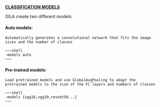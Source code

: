 <span style="text-decoration:underline;">**CLASSIFICATION MODELS**<span>

GILA create two different models:

#### Auto models:

	Automatically generates a convolutional network that fits the image sizes and the number of classes

	~~~shell
	-models auto
	~~~

#### Pre-trained models:

	Load pretrained models and use GlobalAvgPooling to adapt the pretrained models to the size of the FC layers and numbers of classes

	~~~shell
	-models {vgg16,vgg19,resnet50...}
	~~~

